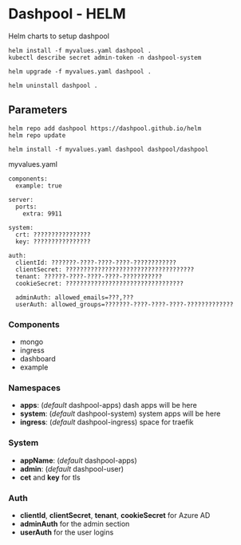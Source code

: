 # Dashpool - HELM

Helm charts to setup dashpool

```
helm install -f myvalues.yaml dashpool .
kubectl describe secret admin-token -n dashpool-system

helm upgrade -f myvalues.yaml dashpool .

helm uninstall dashpool .
```




## Parameters

```
helm repo add dashpool https://dashpool.github.io/helm 
helm repo update

helm install -f myvalues.yaml dashpool dashpool/dashpool
```

myvalues.yaml
```
components:
  example: true

server:
  ports:
    extra: 9911

system:
  crt: ????????????????
  key: ????????????????

auth:
  clientId: ???????-????-????-????-????????????
  clientSecret: ????????????????????????????????????
  tenant: ??????-????-????-????-???????????
  cookieSecret: ?????????????????????????????????

  adminAuth: allowed_emails=???,???
  userAuth: allowed_groups=???????-????-????-????-?????????????
```


### Components
* mongo
* ingress
* dashboard
* example

### Namespaces
 * **apps**: (*default* dashpool-apps) dash apps will be here
 * **system**: (*default* dashpool-system) system apps will be here
 * **ingress**: (*default* dashpool-ingress) space for traefik

### System
 * **appName**: (*default* dashpool-apps)
 * **admin**: (*default* dashpool-user)
 * **cet** and **key** for tls

### Auth
 * **clientId**, **clientSecret**, **tenant**, **cookieSecret** for Azure AD
 * **adminAuth** for the admin section
 * **userAuth** for the user logins
